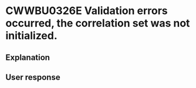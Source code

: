 # CWWBU0326E Validation errors occurred, the correlation set was not initialized.

## Explanation

## User response